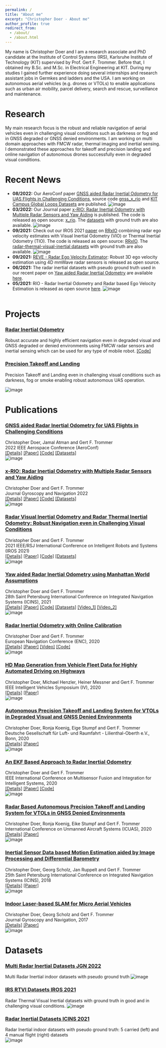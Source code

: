 ```yaml
---
permalink: /
title: "About me"
excerpt: "Christopher Doer - About me"
author_profile: true
redirect_from: 
  - /about/
  - /about.html
---
```


My name is Christopher Doer and I am a research associate and PhD candidate at the Institute of Control Systems (IRS), Karlsruhe Institute of Technology (KIT) supervised by Prof. Gert F. Trommer. 
Before that, I obtained my B.Sc. and M.Sc. in Electrical Engineering at KIT.
During my studies I gained further experience doing several internships and research assistant jobs in Germkes and ladders
 and the USA.
I am working on autonomous aerial vehicles (e.g. drones or VTOLs) to enable applications such as urban air mobility, parcel delivery, search and rescue, surveillance and maintenance.

# Research
My main research focus is the robust and reliable navigation of aerial vehicles even in challenging visual conditions such as darkness or fog and in GNSS degraded or GNSS denied environments.
I am working on multi domain approaches with FMCW radar, thermal imaging and inertial sensing. 
I demonstrated these approaches for takeoff and precision landing and online navigation of autonomous drones successfully even in degraded visual conditions. 

# Recent News
- **08/2022:** Our AeroConf paper [GNSS aided Radar Inertial Odometry for UAS Flights in Challenging Conditions](../_publications/2022_02_Aeroconf2022.md), source code [gnss_x_rio](https://github.com/christopherdoer/rio/tree/main/gnss_x_rio) and [KIT Campus Global Loops Datasets](../_datasets/kit_campus_global_loops_aeroconf2022.md) are published.
 ![image](../images/publications/teaser_aeroconf2022.jpg) 
- **03/2022:** Our Journal paper [x-RIO: Radar Inertial Odometry with Multiple Radar Sensors and Yaw Aiding](../_publications/2022_02_JGN2022.md) is published. The code is released as open source: [x_rio](https://github.com/christopherdoer/rio/tree/main/x_rio). The [datasets](../_datasets/multi_radar_inertial_datasets_JGN2022.md) with ground truth are also available.
  ![image](../images/publications/teaser_jgn2022.jpg) 
- **09/2021:** Check out our IROS 2021 [paper](../_publications/2021_09_IROS2021.md) on [RRxIO](https://github.com/christopherdoer/rrxio) combining radar ego velocity estimates with Visual Inertial Odometry (VIO) or Thermal Inertial Odometry (TIO). The code is released as open source: [RRxIO](https://github.com/christopherdoer/rrxio). The [radar-thermal-visual-inertial datasets](../_datasets/irs_rtvi_datasets_iros2021.md) with ground truth are also available.
  ![image](../images/publications/teaser_iros2021.jpg) 
- **09/2021:** [REVE - Radar Ego Velocity Estimator](https://github.com/christopherdoer/reve): Robust 3D ego velocity estimation using 4D mmWave radar sensors is released as open source.
- **06/2021:** The radar inertial datasets with pseudo ground truth used in our recent paper on [Yaw aided Radar Inertial Odometry](../_publications/2021_05_ICINS2021.md) are available [here](../_datasets/icins_2021_radar_inertial_odometry.md).
- **05/2021:** RIO - Radar Inertial Odometry and Radar based Ego Velocity Estimation is released as open source [here](https://github.com/christopherdoer/rio).
  ![image](../images/publications/teaaser_icins2021_3.jpg) 
<br/><br/>  
   
   
# Projects
### [Radar Inertial Odometry](../_projects/radar_inertial_odometry.md)   
Robust accurate and highly efficient navigation even in degraded visual and GNSS degraded or denied environments using FMCW radar sensors and inertial sensing which can be used for any type of mobile robot. [[Code]](https://github.com/christopherdoer/rio)

### [Precision Takeoff and Landing](../_projects/precision_takeoff_landing.md)   
Precision Takeoff and Landing even in challenging visual conditions such as darkness, fog or smoke enabling robust autonomous UAS operation. 

![image](../images/projects/teaser_takeoff_landing.jpg) 

   
# Publications 
### [GNSS aided Radar Inertial Odometry for UAS Flights in Challenging Conditions ](../_publications/2022_02_Aeroconf2022.md)  
Christopher Doer, Jamal Atman and Gert F. Trommer   
2022 IEEE Aerospace Conference (AeroConf)   
[[Details]](../_publications/2022_02_Aeroconf2022.md) 
[[Paper]](https://ieeexplore.ieee.org/document/9843326)
[[Code]](https://github.com/christopherdoer/rio)
[[Datasets]](../_datasets/kit_campus_global_loops_aeroconf2022.md)   
![image](../images/publications/teaser_aeroconf2022.jpg) 

### [x-RIO: Radar Inertial Odometry with Multiple Radar Sensors and Yaw Aiding](../_publications/2022_02_JGN2022.md)  
Christopher Doer and Gert F. Trommer   
Journal Gyroscopy and Navigation 2022    
[[Details]](../_publications/2022_02_JGN2022.md) 
[[Paper]](https://link.springer.com/article/10.1134/S2075108721040039)
[[Code]](https://github.com/christopherdoer/rio/tree/main/x_rio)
[[Datasets]](../_datasets/multi_radar_inertial_datasets_JGN2022.md)  
![image](../images/publications/teaser_jgn2022.jpg) 

### [Radar Visual Inertial Odometry and Radar Thermal Inertial Odometry: Robust Navigation even in Challenging Visual Conditions](../_publications/2021_09_IROS2021.md)  
Christopher Doer and Gert F. Trommer   
2021 IEEE/RSJ International Conference on Intelligent Robots and Systems (IROS 2021)   
[[Details]](../_publications/2021_09_IROS2021.md) 
[[Paper]](https://ieeexplore.ieee.org/document/9636799)
[[Code]](https://github.com/christopherdoer/rrxio)
[[Datasets]](../_datasets/irs_rtvi_datasets_iros2021.md)   
![image](../images/publications/teaser_iros2021.jpg) 

### [Yaw aided Radar Inertial Odometry using Manhattan World Assumptions](../_publications/2021_05_ICINS2021.md)  
Christopher Doer and Gert F. Trommer   
28th Saint Petersburg International Conference on Integrated Navigation Systems (ICINS), 2021     
[[Details]](../_publications/2021_05_ICINS2021.md) 
[[Paper]](https://ieeexplore.ieee.org/document/9470842)
[[Code]](https://github.com/christopherdoer/rio)
[[Datasets]](../_datasets/icins_2021_radar_inertial_odometry.md)
[[Video_1]](https://www.youtube.com/watch?v=EIcBMo1sM_g) 
[[Video_2]](https://www.youtube.com/watch?v=KhWPqMC6gSE)   
![image](../images/publications/teaaser_icins2021_3.jpg) 


### [Radar Inertial Odometry with Online Calibration](../_publications/2020_10_ENC2020.md)  
Christopher Doer and Gert F. Trommer   
European Navigation Conference (ENC), 2020   
[[Details]](../_publications/2020_10_ENC2020.md) 
[[Paper]](https://ieeexplore.ieee.org/document/9317343) 
[[Video]](https://www.youtube.com/watch?v=8DofG1iXHAE)
[[Code]](https://github.com/christopherdoer/rio)   
![image](../images/publications/teaser_enc2020_2.jpg) 

### [HD Map Generation from Vehicle Fleet Data for Highly Automated Driving on Highways](../_publications/2020_11_IV2020.md)   
Christopher Doer, Michael Henzler, Heiner Messner and Gert F. Trommer   
IEEE Intelligent Vehicles Symposium (IV), 2020   
[[Details]](../_publications/2020_11_IV2020.md)
[[Paper]](https://ieeexplore.ieee.org/document/9304781)    
![image](../images/publications/teaser_iv2020.jpg) 

### [Autonomous Precision Takeoff and Landing System for VTOLs in Degraded Visual and GNSS Denied Environments](../_publications/2020_09_DLRK2020.md)   
Christopher Doer, Ronja Koenig, Eige Stumpf and Gert F. Trommer      
Deutsche Gesellschaft für Luft- und Raumfahrt - Lilienthal-Oberth e.V., Bonn, 2020   
[[Details]](../_publications/2020_09_DLRK2020.md)
[[Paper]](https://www.dglr.de/publikationen/2020/530121.pdf)     
![image](../images/publications/teaser_dlrk2020.jpg) 

### [An EKF Based Approach to Radar Inertial Odometry](../_publications/2020_09_MFI2020.md)   
Christopher Doer and Gert F. Trommer   
IEEE International Conference on Multisensor Fusion and Integration for Intelligent Systems, 2020   
[[Details]](../_publications/2020_09_MFI2020.md) 
[[Paper]](https://ieeexplore.ieee.org/document/9235254)
[[Code]](https://github.com/christopherdoer/rio)    
![image](../images/publications/teaser_mfi2020.jpg) 

### [Radar Based Autonomous Precision Takeoff and Landing System for VTOLs in GNSS Denied Environments](../_publications/2020_09_ICUAS2020.md)   
Christopher Doer, Ronja Koenig, Eike Stumpf and Gert F. Trommer   
International Conference on Unmanned Aircraft Systems (ICUAS), 2020   
[[Details]](../_publications/2020_09_ICUAS2020.md)
[[Paper]](https://ieeexplore.ieee.org/document/9213925)   
![image](../images/publications/teaser_icuas2020.jpg) 

### [Inertial Sensor Data based Motion Estimation aided by Image Processing and Differential Barometry](../_publications/2018_05_ICINS2018.md)
Christopher Doer, Georg Scholz, Jan Ruppelt and Gert F. Trommer   
25th Saint Petersburg International Conference on Integrated Navigation Systems (ICINS), 2018   
[[Details]](../_publications/2018_05_ICINS2018.md)
[[Paper]](https://ieeexplore.ieee.org/document/8405839)    
![image](../images/publications/teaser_icins2018.png) 

### [Indoor Laser-based SLAM for Micro Aerial Vehicles](../_publications/2017_08_JGN.md)   
Christopher Doer, Georg Scholz and Gert F. Trommer   
Journal Gyroscopy and Navigation, 2017   
[[Details]](../_publications/2017_08_JGN.md)
[[Paper]](https://link.springer.com/article/10.1134/S2075108717030038)    
![image](../images/publications/teaser_jgn2017.jpg)
 
# Datasets 
### [Multi Radar Inertial Datasets JGN 2022](../_datasets/multi_radar_inertial_datasets_JGN2022.md)   
Multi Radar Inertial indoor datasets with pseudo ground truth 
![image](../_datasets/jgn_2022_multi_radar_inertial_datasets/teaser.jpg)

### [IRS RTVI Datasets IROS 2021](../_datasets/irs_rtvi_datasets_iros2021.md)   
Radar Thermal Visual Inertial datasets with ground truth in good and in challenging visual conditions.
![image](../_datasets/irs_rtvi_datasets_iros2021/teaser.jpg)

### [Radar Inertial Datasets ICINS 2021](../_datasets/icins_2021_radar_inertial_odometry.md)   
Radar Inertial indoor datasets with pseudo ground truth: 5 carried (left) and 4 manual flight (right) datasets    
![image](../_datasets/icins_2021_radar_inertial_datasets/teaser.jpg)